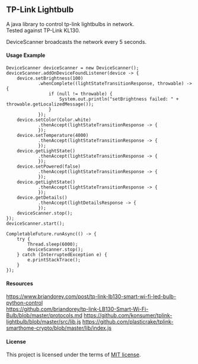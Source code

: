 ## TP-Link Lightbulb

A java library to control tp-link lightbulbs in network.  
Tested against TP-Link KL130.
  
DeviceScanner broadcasts the network every 5 seconds.
#### Usage Example
```
DeviceScanner deviceScanner = new DeviceScanner();
deviceScanner.addOnDeviceFoundListener(device -> {
    device.setBrightness(100)
            .whenComplete((lightStateTransitionResponse, throwable) -> {
                if (null != throwable) {
                    System.out.println("setBrightness failed: " + throwable.getLocalizedMessage());
                }
            });
    device.setColor(Color.white)
            .thenAccept(lightStateTransitionResponse -> {
            });
    device.setTemperature(4000)
            .thenAccept(lightStateTransitionResponse -> {
            });
    device.getLightState()
            .thenAccept(lightStateTransitionResponse -> {
            });
    device.setPowered(false)
            .thenAccept(lightStateTransitionResponse -> {
            });
    device.getLightState()
            .thenAccept(lightStateTransitionResponse -> {
            });
    device.getDetails()
            .thenAccept(lightDetailsResponse -> {
            });
    deviceScanner.stop();
});
deviceScanner.start();

CompletableFuture.runAsync(() -> {
    try {
        Thread.sleep(6000);
        deviceScanner.stop();
    } catch (InterruptedException e) {
        e.printStackTrace();
    }
});
```

#### Resources
https://www.briandorey.com/post/tp-link-lb130-smart-wi-fi-led-bulb-python-control  
https://github.com/briandorey/tp-link-LB130-Smart-Wi-Fi-Bulb/blob/master/protocols.md
https://github.com/konsumer/tplink-lightbulb/blob/master/src/lib.js
https://github.com/plasticrake/tplink-smarthome-crypto/blob/master/lib/index.js

#### License
This project is licensed under the terms of [MIT license](http://opensource.org/licenses/MIT).